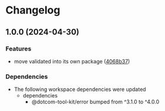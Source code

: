 # Changelog

## 1.0.0 (2024-04-30)


### Features

* move validated into its own package ([4068b37](https://github.com/Financial-Times/dotcom-tool-kit/commit/4068b371b4ddcac10302412132665b0f7cd3c7a2))


### Dependencies

* The following workspace dependencies were updated
  * dependencies
    * @dotcom-tool-kit/error bumped from ^3.1.0 to ^4.0.0
